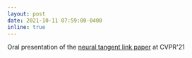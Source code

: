 ```yaml
---
layout: post
date: 2021-10-11 07:59:00-0400
inline: true
---
```


Oral presentation of the [neural tangent link paper](https://openaccess.thecvf.com/content/CVPR2021/papers/Tachella_The_Neural_Tangent_Link_Between_CNN_Denoisers_and_Non-Local_Filters_CVPR_2021_paper.pdf) at CVPR'21
